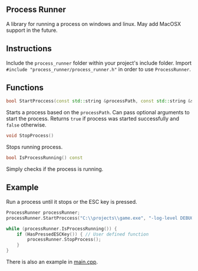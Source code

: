 ## Process Runner

A library for running a process on windows and linux.  May add MacOSX support in the future.

## Instructions

Include the `process_runner` folder within your project's include folder.  Import `#include "process_runner/process_runner.h"` in order to use `ProcessRunner`.

## Functions

```c++
bool StartProccess(const std::string &processPath, const std::string &startArgs = "")
```

Starts a process based on the `processPath`.  Can pass optional arguments to start the process.  Returns `true` if process was started successfully and `false` otherwise.

```c++
void StopProcess()
```

Stops running process.

```c++
bool IsProcessRunning() const
```

Simply checks if the process is running.

## Example

Run a process until it stops or the ESC key is pressed.

```c++
ProcessRunner processRunner;
processRunner.StartProccess("C:\\projects\\game.exe", "-log-level DEBUG");

while (processRunner.IsProcessRunning()) {
    if (HasPressedESCKey()) { // User defined function
        processRunner.StopProcess();
    }
}
```

There is also an example in [main.cpp](https://github.com/Chukobyte/process-runner/tree/main/src/main.cpp).
